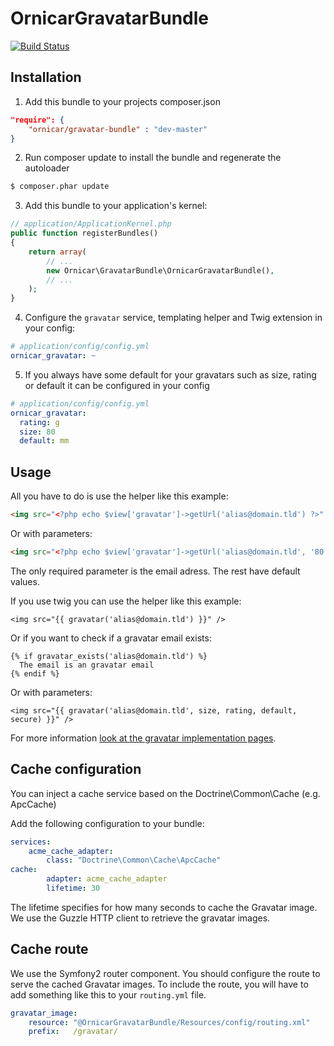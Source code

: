 OrnicarGravatarBundle
=====================

[![Build Status](https://secure.travis-ci.org/ornicar/GravatarBundle.png)](http://travis-ci.org/ornicar/GravatarBundle)

Installation
------------

  1. Add this bundle to your projects composer.json

  ```json
  "require": { 
      "ornicar/gravatar-bundle" : "dev-master"
  }
  ```

  2. Run composer update to install the bundle and regenerate the autoloader
  
  ```bash
  $ composer.phar update
  ```

  3. Add this bundle to your application's kernel:

  ```php
  // application/ApplicationKernel.php
  public function registerBundles()
  {
      return array(
          // ...
          new Ornicar\GravatarBundle\OrnicarGravatarBundle(),
          // ...
      );
  }
  ```

  4. Configure the `gravatar` service, templating helper and Twig extension in your config:

  ```yaml
  # application/config/config.yml
  ornicar_gravatar: ~
  ```

  5. If you always have some default for your gravatars such as size, rating or default it can be configured in your config

  ```yaml
  # application/config/config.yml
  ornicar_gravatar:
    rating: g
    size: 80
    default: mm
  ```

Usage
-----

All you have to do is use the helper like this example:

```html
<img src="<?php echo $view['gravatar']->getUrl('alias@domain.tld') ?>" />
```

Or with parameters:

```html
<img src="<?php echo $view['gravatar']->getUrl('alias@domain.tld', '80', 'g', 'defaultimage.png', true) ?>" />
```

The only required parameter is the email adress. The rest have default values.

If you use twig you can use the helper like this example:

```
<img src="{{ gravatar('alias@domain.tld') }}" />
```

Or if you want to check if a gravatar email exists:

```
{% if gravatar_exists('alias@domain.tld') %}
  The email is an gravatar email
{% endif %}
```

Or with parameters:

```
<img src="{{ gravatar('alias@domain.tld', size, rating, default, secure) }}" />
```

For more information [look at the gravatar implementation pages][gravatar].

[gravatar]: http://en.gravatar.com/site/implement/


Cache configuration
-------------------

You can inject a cache service based on the Doctrine\Common\Cache (e.g. ApcCache)

Add the following configuration to your bundle:

```yaml
services:
    acme_cache_adapter:
        class: "Doctrine\Common\Cache\ApcCache"
cache:
        adapter: acme_cache_adapter
        lifetime: 30
```

The lifetime specifies for how many seconds to cache the Gravatar image.
We use the Guzzle HTTP client to retrieve the gravatar images.

Cache route
-----------

We use the Symfony2 router component.
You should configure the route to serve the cached Gravatar images.
To include the route, you will have to add something like this to your `routing.yml` file.

```yaml
gravatar_image:
    resource: "@OrnicarGravatarBundle/Resources/config/routing.xml"
    prefix:   /gravatar/
```
